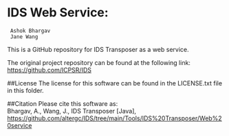 # IDS Web Service:
     Ashok Bhargav   
	 Jane Wang   
	 
This is a GitHub repository for IDS Transposer as a web service.

The original project repository can be found at the following link:
https://github.com/ICPSR/IDS

##License
The license for this software can be found in the LICENSE.txt file in this folder.

##Citation
Please cite this software as:   
Bhargav, A., Wang, J., IDS Transposer [Java], https://github.com/altergc/IDS/tree/main/Tools/IDS%20Transposer/Web%20service
